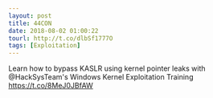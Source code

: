 ```yaml
---
layout: post
title: 44CON
date: 2018-08-02 01:00:22
tourl: http://t.co/dlbSf1777O
tags: [Exploitation]
---
```

Learn how to bypass KASLR using kernel pointer leaks with @HackSysTeam's Windows Kernel Exploitation Training https://t.co/8MeJ0JBfAW